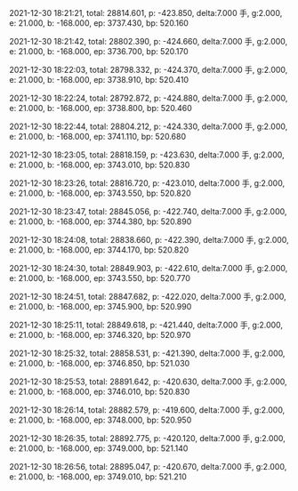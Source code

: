 2021-12-30 18:21:21, total: 28814.601, p: -423.850, delta:7.000 手, g:2.000, e: 21.000, b: -168.000, ep: 3737.430, bp: 520.160

2021-12-30 18:21:42, total: 28802.390, p: -424.660, delta:7.000 手, g:2.000, e: 21.000, b: -168.000, ep: 3736.700, bp: 520.170

2021-12-30 18:22:03, total: 28798.332, p: -424.370, delta:7.000 手, g:2.000, e: 21.000, b: -168.000, ep: 3738.910, bp: 520.410

2021-12-30 18:22:24, total: 28792.872, p: -424.880, delta:7.000 手, g:2.000, e: 21.000, b: -168.000, ep: 3738.800, bp: 520.460

2021-12-30 18:22:44, total: 28804.212, p: -424.330, delta:7.000 手, g:2.000, e: 21.000, b: -168.000, ep: 3741.110, bp: 520.680

2021-12-30 18:23:05, total: 28818.159, p: -423.630, delta:7.000 手, g:2.000, e: 21.000, b: -168.000, ep: 3743.010, bp: 520.830

2021-12-30 18:23:26, total: 28816.720, p: -423.010, delta:7.000 手, g:2.000, e: 21.000, b: -168.000, ep: 3743.550, bp: 520.820

2021-12-30 18:23:47, total: 28845.056, p: -422.740, delta:7.000 手, g:2.000, e: 21.000, b: -168.000, ep: 3744.380, bp: 520.890

2021-12-30 18:24:08, total: 28838.660, p: -422.390, delta:7.000 手, g:2.000, e: 21.000, b: -168.000, ep: 3744.170, bp: 520.820

2021-12-30 18:24:30, total: 28849.903, p: -422.610, delta:7.000 手, g:2.000, e: 21.000, b: -168.000, ep: 3743.550, bp: 520.770

2021-12-30 18:24:51, total: 28847.682, p: -422.020, delta:7.000 手, g:2.000, e: 21.000, b: -168.000, ep: 3745.900, bp: 520.990

2021-12-30 18:25:11, total: 28849.618, p: -421.440, delta:7.000 手, g:2.000, e: 21.000, b: -168.000, ep: 3746.320, bp: 520.970

2021-12-30 18:25:32, total: 28858.531, p: -421.390, delta:7.000 手, g:2.000, e: 21.000, b: -168.000, ep: 3746.850, bp: 521.030

2021-12-30 18:25:53, total: 28891.642, p: -420.630, delta:7.000 手, g:2.000, e: 21.000, b: -168.000, ep: 3746.010, bp: 520.830

2021-12-30 18:26:14, total: 28882.579, p: -419.600, delta:7.000 手, g:2.000, e: 21.000, b: -168.000, ep: 3748.000, bp: 520.950

2021-12-30 18:26:35, total: 28892.775, p: -420.120, delta:7.000 手, g:2.000, e: 21.000, b: -168.000, ep: 3749.000, bp: 521.140

2021-12-30 18:26:56, total: 28895.047, p: -420.670, delta:7.000 手, g:2.000, e: 21.000, b: -168.000, ep: 3749.010, bp: 521.210